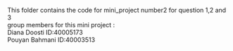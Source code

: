 This folder contains the code for mini_project number2 for question 1,2 and 3<br>
group members for this mini project :<br>
Diana Doosti   ID:40005173<br>
Pouyan Bahmani ID:40003513<br>
